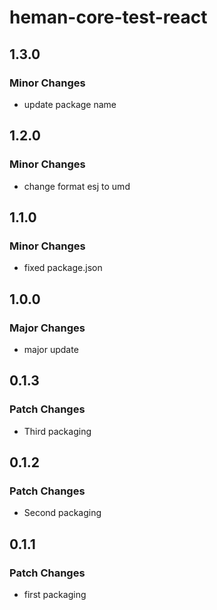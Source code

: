 # heman-core-test-react

## 1.3.0

### Minor Changes

- update package name

## 1.2.0

### Minor Changes

- change format esj to umd

## 1.1.0

### Minor Changes

- fixed package.json

## 1.0.0

### Major Changes

- major update

## 0.1.3

### Patch Changes

- Third packaging

## 0.1.2

### Patch Changes

- Second packaging

## 0.1.1

### Patch Changes

- first packaging

